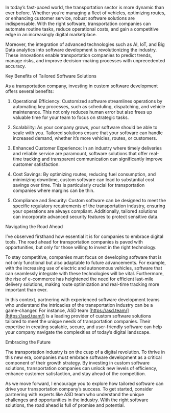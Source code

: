 

In today’s fast-paced world, the transportation sector is more dynamic than ever before. Whether you’re managing a fleet of vehicles, optimizing routes, or enhancing customer service, robust software solutions are indispensable. With the right software, transportation companies can automate routine tasks, reduce operational costs, and gain a competitive edge in an increasingly digital marketplace.

Moreover, the integration of advanced technologies such as AI, IoT, and Big Data analytics into software development is revolutionizing the industry. These innovations enable transportation companies to predict trends, manage risks, and improve decision-making processes with unprecedented accuracy. 

Key Benefits of Tailored Software Solutions

As a transportation company, investing in custom software development offers several benefits:

1. Operational Efficiency: Customized software streamlines operations by automating key processes, such as scheduling, dispatching, and vehicle maintenance. This not only reduces human error but also frees up valuable time for your team to focus on strategic tasks.

2. Scalability: As your company grows, your software should be able to scale with you. Tailored solutions ensure that your software can handle increased demand, whether it’s more vehicles, routes, or customers.

3. Enhanced Customer Experience: In an industry where timely deliveries and reliable service are paramount, software solutions that offer real-time tracking and transparent communication can significantly improve customer satisfaction.

4. Cost Savings: By optimizing routes, reducing fuel consumption, and minimizing downtime, custom software can lead to substantial cost savings over time. This is particularly crucial for transportation companies where margins can be thin.

5. Compliance and Security: Custom software can be designed to meet the specific regulatory requirements of the transportation industry, ensuring your operations are always compliant. Additionally, tailored solutions can incorporate advanced security features to protect sensitive data.

Navigating the Road Ahead

I’ve observed firsthand how essential it is for companies to embrace digital tools. The road ahead for transportation companies is paved with opportunities, but only for those willing to invest in the right technology.

To stay competitive, companies must focus on developing software that is not only functional but also adaptable to future advancements. For example, with the increasing use of electric and autonomous vehicles, software that can seamlessly integrate with these technologies will be vital. Furthermore, the rise of e-commerce has heightened the need for efficient last-mile delivery solutions, making route optimization and real-time tracking more important than ever.

In this context, partnering with experienced software development teams who understand the intricacies of the transportation industry can be a game-changer. For instance, ASD team [https://asd.team/](https://asd.team/) is a leading provider of custom software solutions tailored to meet the unique needs of transportation companies. Their expertise in creating scalable, secure, and user-friendly software can help your company navigate the complexities of today’s digital landscape.

Embracing the Future

The transportation industry is on the cusp of a digital revolution. To thrive in this new era, companies must embrace software development as a critical component of their growth strategy. By investing in custom software solutions, transportation companies can unlock new levels of efficiency, enhance customer satisfaction, and stay ahead of the competition.

As we move forward, I encourage you to explore how tailored software can drive your transportation company’s success. To get started, consider partnering with experts like ASD team who understand the unique challenges and opportunities in the industry. With the right software solutions, the road ahead is full of promise and potential.

